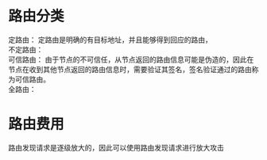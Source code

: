 # 路由分类
定路由：  定路由是明确的有目标地址，并且能够得到回应的路由，  
不定路由：  
可信路由：  由于节点的不可信任，从节点返回的路由信息可能是伪造的，因此在节点在收到其他节点返回的路由信息时，需要验证其签名，签名验证通过的路由称为可信路由。   
全路由：  

# 路由费用
路由发现请求是逐级放大的，因此可以使用路由发现请求进行放大攻击